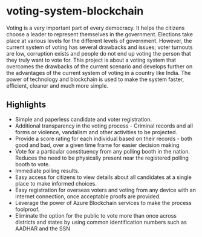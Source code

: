 # voting-system-blockchain
Voting is a very important part of every democracy. It helps the citizens choose a leader to represent themselves in the government. Elections take place at various levels for the different levels of government. However, the current system of voting has several drawbacks and issues; voter turnouts are low, corruption exists and people do not end up voting the person that they truly want to vote for.
This project is about a voting system that overcomes the drawbacks of the current scenario and develops further on the advantages of the current system of voting in a country like India. The power of technology and blockchain is used to make the system faster, efficient, cleaner and much more simple.
## Highlights
- Simple and paperless candidate and voter registration.
- Additional transparency in the voting process - Criminal records and all forms or violence, vandalism and other activities to be projected.
- Provide a score rating for each individual based on their records - both good and bad, over a given time frame for easier decision making
- Vote for a particular constituency from any polling booth in the nation. Reduces the need to be physically present near the registered polling booth to vote.
- Immediate polling results.
- Easy access for citizens to view details about all candidates at a single place to make informed choices.
- Easy registration for overseas voters and voting from any device with an internet connection, once acceptable proofs are provided.
- Leverage the power of Azure Blockchain services to make the process foolproof.
- Eliminate the option for the public to vote more than once across districts and states by using common identification numbers such as AADHAR and the SSN
